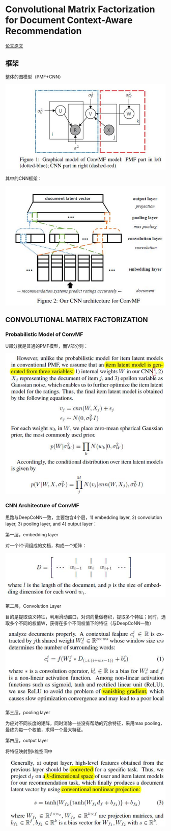 # Convolutional Matrix Factorization for Document Context-Aware Recommendation

[论文原文](https://github.com/chenboability/RecommenderSystem-Paper/blob/master/Deep%20Learning/paper/Convolutional%20matrix%20factorization%20for%20document%20context-aware%20recommendation.pdf)

## 框架

整体的图模型（PMF+CNN）

![](res/ConvMF.jpg)

其中的CNN框架：

![](res/ConvMFCNN.jpg)

## CONVOLUTIONAL MATRIX FACTORIZATION

### Probabilistic Model of ConvMF

U部分就是普通的PMF模型，而V部分则：

![](res/64.jpg)

### CNN Architecture of ConvMF

思路与DeepCoNN一致，主要包含4个层，1) embedding layer,
2) convolution layer, 3) pooling layer, and 4) output layer：

第一层，embedding layer

对一个l个词组成的文档，构成一个矩阵：

![](res/65.jpg)

第二层，Convolution Layer

目的是提取语义特征，利用滑动窗口，对词向量做卷积，提取多个特征；同时，选取多个不同的权值W，获得在多个不同权值下的特征（与DeepCoNN一致）

![](res/66.jpg)

第三层，pooling layer

为应对不同长度的矩阵，同时消除一些没有帮助的冗余特征，采用max pooling，最终为每一个权值，求得一个最大特征。

第四层，output layer

将特征映射到k维空间中

![](res/67.jpg)

